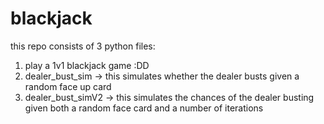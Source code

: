 # blackjack

this repo consists of 3 python files:
1. play a 1v1 blackjack game :DD
2. dealer_bust_sim -> this simulates whether the dealer busts given a random face up card
3. dealer_bust_simV2 -> this simulates the chances of the dealer busting given both a random face card and a number of iterations
